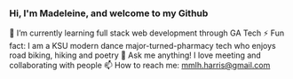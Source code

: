 ### Hi, I'm Madeleine, and welcome to my Github

🌱 I’m currently learning full stack web development through GA Tech
⚡ Fun fact: I am a KSU modern dance major-turned-pharmacy tech who enjoys road biking, hiking and poetry
💬 Ask me anything! I love meeting and collaborating with people
📫 How to reach me: mmlh.harris@gmail.com

<!--
**miss-mad/miss-mad** is a ✨ _special_ ✨ repository because its `README.md` (this file) appears on your GitHub profile.

Here are some ideas to get you started:

- 🔭 I’m currently working on ...
- 👯 I’m looking to collaborate on ...
- 🤔 I’m looking for help with ...
👀 I’m interested in creative coding and UI development.
💞️ I’m looking to collaborate on low-stress, game related projects.
-->
